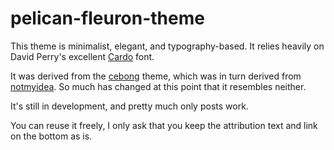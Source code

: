 # pelican-fleuron-theme #

This theme is minimalist, elegant, and typography-based. It relies heavily on
David Perry's excellent [Cardo](http://scholarsfonts.net/cardofnt.html) font.

It was derived from the
[cebong](https://github.com/getpelican/pelican-themes/tree/master/cebong)
theme, which was in turn derived from
[notmyidea](https://github.com/getpelican/pelican-themes/tree/master/notmyidea-cms).
So much has changed at this point that it resembles neither.

It's still in development, and pretty much only posts work.

You can reuse it freely, I only ask that you keep the attribution text and link on the bottom as is.

